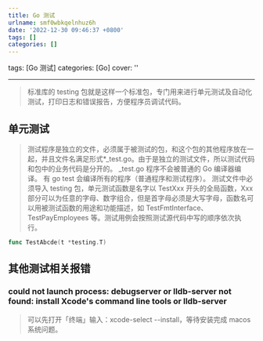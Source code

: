 ```yaml
---
title: Go 测试
urlname: smf0wbkqelnhuz6h
date: '2022-12-30 09:46:37 +0800'
tags: []
categories: []
---
```


tags: [Go 测试]
categories: [Go]
cover: ''

---

> 标准库的 testing 包就是这样一个标准包，专门用来进行单元测试及自动化测试，打印日志和错误报告，方便程序员调试代码。

## 单元测试

> 测试程序是独立的文件，必须属于被测试的包，和这个包的其他程序放在一起，并且文件名满足形式\*\_test.go。由于是独立的测试文件，所以测试代码和包中的业务代码是分开的。
> \_test.go 程序不会被普通的 Go 编译器编译。
> 有 go test 会编译所有的程序（普通程序和测试程序）。
> 测试文件中必须导入 testing 包，单元测试函数是名字以 TestXxx 开头的全局函数，Xxx 部分可以为任意的字母、数字组合，但是首字母必须是大写字母，函数名可以用被测试函数的用途和功能描述，如 TestFmtInterface、TestPayEmployees 等。测试用例会按照测试源代码中写的顺序依次执行。

```go
func TestAbcde(t *testing.T)
```

## 其他测试相关报错

### could not launch process: debugserver or lldb-server not found: install Xcode's command line tools or lldb-server

> 可以先打开「终端」输入：xcode-select --install，等待安装完成
> macos 系统问题。
